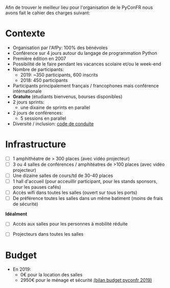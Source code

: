 Afin de trouver le meilleur lieu pour l'organisation de le PyConFR nous avons fait le cahier des charges suivant:

# Contexte

- Organisation par l'AfPy: 100% des bénévoles
- Conférence sur 4 jours autour du langage de programmation Python
- Première édition en 2007
- Possibilité de le faire pendant les vacances scolaire et/ou le week-end
- Nombre de participants:
  - 2019: ~350 participants, 600 inscrits
  - 2018:  450 participants
- Participants principalement français / francophones mais conférence intérnationale
- **Gratuite** (étudiants bienvenus, bourses disponibles)
- 2 jours sprints: 
  - une dixaine de sprints en parallel
- 2 jours de conférences:
  - 5 sessions en parallel
- Diversité / inclusion: [code de conduite](https://www.pycon.fr/2019/fr/conduct.html)


# Infrastructure

- [ ] 1 amphithéatre de > 300 places (avec vidéo projecteur)
- [ ] 3 ou 4 salles de conférences / amphitéatres de >100 places (avec vidéo projecteur)
- [ ] Une dizaine salles de cours/td de 30-40 places
- [ ] 1 hall d'accueil (pour acceuillir participant, pour les stands sponsors, pour les pauses cafés)
- [ ] Accès wifi dans toutes les salles (ouvert sur tous les ports)
- [ ] De préférence toutes les salles dans un même batiment (moins de frais de sécurité)

**Idéalment**

- [ ] Accès aux salles pour les personnes à mobilité réduite
- [ ] Projecteurs dans toutes les salles



# Budget

- En 2019:
  - 0€ pour la location des salles
  - 2950€ pour le ménage et sécurité [(bilan budget pyconfr 2019)](https://github.com/AFPy/afpy_gestion/blob/master/factures/2019/bilan_pyconfr_2019)

